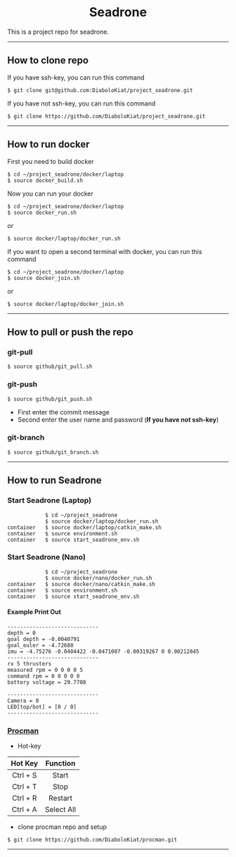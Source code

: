 <h1 align="center"> Seadrone </h1>

This is a project repo for seadrone.

---
## How to clone repo
If you have ssh-key, you can run this command
```
$ git clone git@github.com:DiaboloKiat/project_seadrone.git
```

If you have not ssh-key, you can run this command
```
$ git clone https://github.com/DiaboloKiat/project_seadrone.git
```
---
## How to run docker
First you need to build docker
```
$ cd ~/project_seadrone/docker/laptop
$ source docker_build.sh
```

Now you can run your docker
```
$ cd ~/project_seadrone/docker/laptop
$ source docker_run.sh
```
or
```
$ source docker/laptop/docker_run.sh
```

If you want to open a second terminal with docker, you can run this command
```
$ cd ~/project_seadrone/docker/laptop
$ source docker_join.sh
```
or
```
$ source docker/laptop/docker_join.sh
```
---
## How to pull or push the repo
### git-pull
```
$ source github/git_pull.sh
```
### git-push
```
$ source github/git_push.sh
```
- First enter the commit message
- Second enter the user name and password (**If you have not ssh-key**)

### git-branch
```
$ source github/git_branch.sh
```

---
## How to run Seadrone
### Start Seadrone (**Laptop**)
```
            $ cd ~/project_seadrone
            $ source docker/laptop/docker_run.sh
container   $ source docker/laptop/catkin_make.sh
container   $ source environment.sh
container   $ source start_seadrone_env.sh
```

### Start Seadrone (**Nano**)
```
            $ cd ~/project_seadrone
            $ source docker/nano/docker_run.sh
container   $ source docker/nano/catkin_make.sh
container   $ source environment.sh
container   $ source start_seadrone_env.sh
```

#### Example Print Out
```
-----------------------------
depth = 0
goal depth = -0.0040791
goal_euler = -4.72688
imu = -4.75276 -0.0404422 -0.0471007 -0.00319267 0 0.00212845
-----------------------------
rx 5 thrusters
measured rpm = 0 0 0 0 5
command rpm = 0 0 0 0 0
battery voltage = 29.7708

-----------------------------
Camera = 0
LED[top/bot] = [0 / 0]
-----------------------------
```

### [Procman](https://github.com/DiaboloKiat/procman)
- Hot-key

| Hot Key     | Function           |
|:-----------:|:------------------:|
| Ctrl + S    | Start              |
| Ctrl + T    | Stop               |
| Ctrl + R    | Restart            |
| Ctrl + A    | Select All         |

- clone procman repo and setup 
```
$ git clone https://github.com/DiaboloKiat/procman.git
```

---





